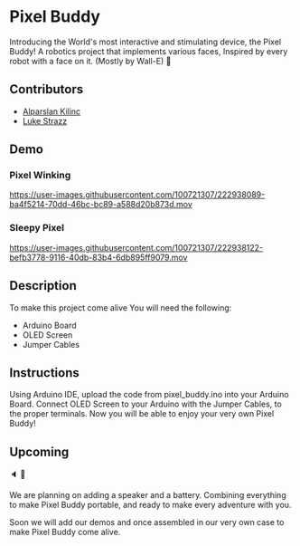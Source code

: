 # Pixel Buddy
Introducing the World's most interactive and stimulating device, the Pixel Buddy!
A robotics project that implements various faces,
Inspired by every robot with a face on it. (Mostly by Wall-E)  :robot:

## Contributors
- [Alparslan Kilinc](https://github.com/AlparslanKilinc)
- [Luke Strazz](https://github.com/LukeStrazz)

## Demo

### Pixel Winking
https://user-images.githubusercontent.com/100721307/222938089-ba4f5214-70dd-46bc-bc89-a588d20b873d.mov

### Sleepy Pixel
https://user-images.githubusercontent.com/100721307/222938122-befb3778-9116-40db-83b4-6db895ff9079.mov

## Description
To make this project come alive You will need the following:
- Arduino Board
- OLED Screen
- Jumper Cables

## Instructions
Using Arduino IDE, upload the code from pixel_buddy.ino into your Arduino Board.
Connect OLED Screen to your Arduino with the Jumper Cables, to the proper terminals.
Now you will be able to enjoy your very own Pixel Buddy!

## Upcoming
:speaker: :battery:

We are planning on adding a speaker and a battery. Combining everything to make Pixel Buddy portable,
and ready to make every adventure with you.

Soon we will add our demos and once assembled in our very own case to make Pixel Buddy come alive.
